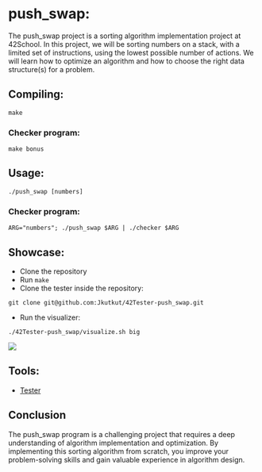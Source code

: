 # push_swap:
The push_swap project is a sorting algorithm implementation project at 42School.
In this project, we will be sorting numbers on a stack, with a limited set of instructions, using the lowest possible number of actions.
We will learn how to optimize an algorithm and how to choose the right data structure(s) for a problem.

## Compiling:
```
make
```

### Checker program:
```
make bonus
```

## Usage:
```
./push_swap [numbers]
```

### Checker program:
```
ARG="numbers"; ./push_swap $ARG | ./checker $ARG
```

## Showcase:
- Clone the repository
- Run `make`
- Clone the tester inside the repository:
```
git clone git@github.com:Jkutkut/42Tester-push_swap.git
```
- Run the visualizer:
```
./42Tester-push_swap/visualize.sh big
```
![](./res/img/push_swap.gif)

## Tools:
- [Tester](https://github.com/Jkutkut/42Tester-push_swap)

## Conclusion
The push_swap program is a challenging project that requires a deep understanding of algorithm implementation and optimization. By implementing this sorting algorithm from scratch, you improve your problem-solving skills and gain valuable experience in algorithm design.

